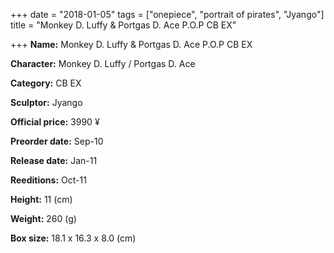 +++
date = "2018-01-05"
tags = ["onepiece", "portrait of pirates", "Jyango"]
title = "Monkey D. Luffy & Portgas D. Ace P.O.P CB EX"

+++
**Name:** Monkey D. Luffy &amp; Portgas D. Ace P.O.P CB EX

**Character:** Monkey D. Luffy / Portgas D. Ace

**Category:** CB  EX 

**Sculptor:** Jyango

**Official price:** 3990 ¥

**Preorder date:** Sep-10

**Release date:** Jan-11

**Reeditions:** Oct-11

**Height:** 11 (cm)

**Weight:** 260 (g)

**Box size:** 18.1 x 16.3 x 8.0 (cm)




